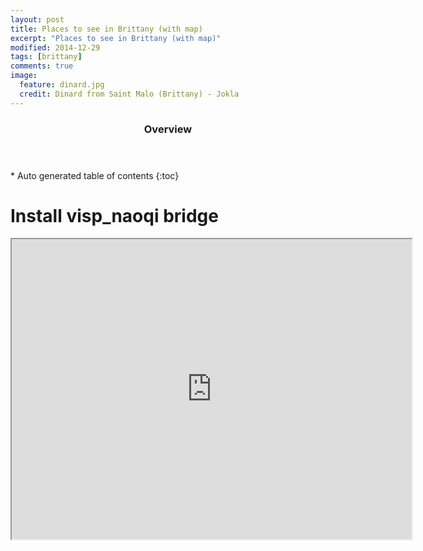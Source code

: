 ```yaml
---
layout: post
title: Places to see in Brittany (with map)
excerpt: "Places to see in Brittany (with map)"
modified: 2014-12-29
tags: [brittany]
comments: true
image:
  feature: dinard.jpg
  credit: Dinard from Saint Malo (Brittany) - Jokla
---
```


<section id="table-of-contents" class="toc">
  <header>
    <h3>Overview</h3>
  </header>
<div id="drawer" markdown="1">
*  Auto generated table of contents
{:toc}
</div>
</section><!-- /#table-of-contents -->

# Install visp_naoqi bridge
<iframe src="https://mapsengine.google.com/map/embed?mid=z_K4lDOSEk7c.kzlVNHXYev4g" width="640" height="480"></iframe>